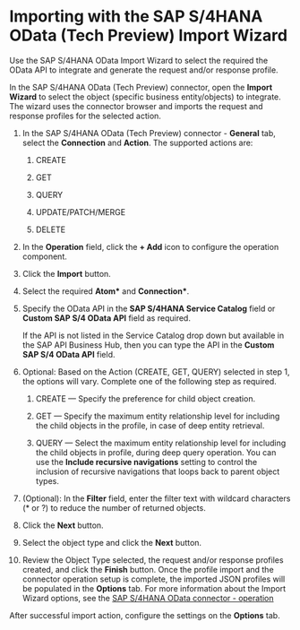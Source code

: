 # Importing with the SAP S/4HANA OData \(Tech Preview\) Import Wizard

<head>
  <meta name="guidename" content="Integration"/>
  <meta name="context" content="GUID-bf587952-a3f0-4adc-849c-8429b07de6ac"/>
</head>


Use the SAP S/4HANA OData Import Wizard to select the required the OData API to integrate and generate the request and/or response profile.

In the SAP S/4HANA OData \(Tech Preview\) connector, open the **Import Wizard** to select the object \(specific business entity/objects\) to integrate. The wizard uses the connector browser and imports the request and response profiles for the selected action.

1.  In the SAP S/4HANA OData \(Tech Preview\) connector - **General** tab, select the **Connection** and **Action**. The supported actions are:

    1.  CREATE

    2.  GET

    3.  QUERY

    4.  UPDATE/PATCH/MERGE

    5.  DELETE

2.  In the **Operation** field, click the **+ Add** icon to configure the operation component.

3.  Click the **Import** button.

4.  Select the required **Atom\*** and **Connection\***.

5.  Specify the OData API in the **SAP S/4HANA Service Catalog** field or **Custom SAP S/4 OData API** field as required.

    If the API is not listed in the Service Catalog drop down but available in the SAP API Business Hub, then you can type the API in the **Custom SAP S/4 OData API** field.

6.  Optional: Based on the Action \(CREATE, GET, QUERY\) selected in step 1, the options will vary. Complete one of the following step as required.

    1.  CREATE — Specify the preference for child object creation.

    2.  GET — Specify the maximum entity relationship level for including the child objects in the profile, in case of deep entity retrieval.

    3.  QUERY — Select the maximum entity relationship level for including the child objects in profile, during deep query operation. You can use the **Include recursive navigations** setting to control the inclusion of recursive navigations that loops back to parent object types.

7.  \(Optional\): In the **Filter** field, enter the filter text with wildcard characters \(\* or ?\) to reduce the number of returned objects.

8.  Click the **Next** button.

9.  Select the object type and click the **Next** button.

10. Review the Object Type selected, the request and/or response profiles created, and click the **Finish** button. Once the profile import and the connector operation setup is complete, the imported JSON profiles will be populated in the **Options** tab. For more information about the Import Wizard options, see the [SAP S/4HANA OData connector - operation](int-SAP_S4HANA_OData_operation_ed5c16d9-4551-424a-ae93-1e7efc8062bf.md#section_jqk_gtr_zrb.mdx)


After successful import action, configure the settings on the **Options** tab.